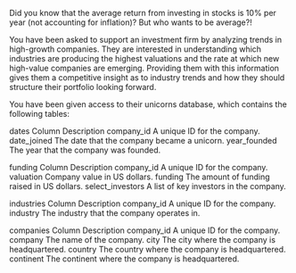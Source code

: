 Did you know that the average return from investing in stocks is 10% per year (not accounting for inflation)? But who wants to be average?!

You have been asked to support an investment firm by analyzing trends in high-growth companies. They are interested in understanding which industries are producing the highest valuations and the rate at which new high-value companies are emerging. Providing them with this information gives them a competitive insight as to industry trends and how they should structure their portfolio looking forward.

You have been given access to their unicorns database, which contains the following tables:


dates
Column	Description
company_id	A unique ID for the company.
date_joined	The date that the company became a unicorn.
year_founded	The year that the company was founded.


funding
Column	Description
company_id	A unique ID for the company.
valuation	Company value in US dollars.
funding	The amount of funding raised in US dollars.
select_investors	A list of key investors in the company.

industries
Column	Description
company_id	A unique ID for the company.
industry	The industry that the company operates in.

companies
Column	Description
company_id	A unique ID for the company.
company	The name of the company.
city	The city where the company is headquartered.
country	The country where the company is headquartered.
continent	The continent where the company is headquartered.

